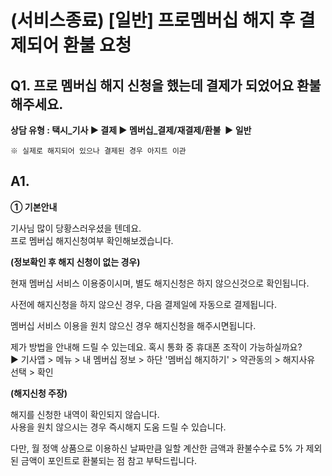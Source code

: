# (서비스종료) [일반] 프로멤버십 해지 후 결제되어 환불 요청

**Q1. 프로 멤버십 해지 신청을 했는데 결제가 되었어요 환불해주세요.**
------------------------------------------

**상담 유형 : 택시\_기사 ▶ 결제 ▶ 멤버십\_결제/재결제/환불  ▶ 일반**

```
※ 실제로 해지되어 있으나 결제된 경우 아지트 이관
```

**A1.**
-------

**① 기본안내**

기사님 많이 당황스러우셨을 텐데요.  
프로 멤버십 해지신청여부 확인해보겠습니다.

**(정보확인 후 해지 신청이 없는 경우)**

현재 멤버십 서비스 이용중이시며, 별도 해지신청은 하지 않으신것으로 확인됩니다.

사전에 해지신청을 하지 않으신 경우, 다음 결제일에 자동으로 결제됩니다.

멤버십 서비스 이용을 원치 않으신 경우 해지신청을 해주시면됩니다.

제가 방법을 안내해 드릴 수 있는데요. 혹시 통화 중 휴대폰 조작이 가능하실까요?  
▶ 기사앱 > 메뉴 > 내 멤버십 정보 > 하단 '멤버십 해지하기' > 약관동의 > 해지사유 선택 > 확인

**(해지신청 주장)**

해지를 신청한 내역이 확인되지 않습니다.  
사용을 원치 않으시는 경우 즉시해지 도움 드릴 수 있습니다.

다만, 월 정액 상품으로 이용하신 날짜만큼 일할 계산한 금액과 환불수수료 5% 가 제외된 금액이 포인트로 환불되는 점 참고 부탁드립니다.